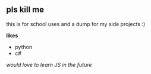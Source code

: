 ## pls kill me 

this is for school uses and a dump for my side projects :)

**likes**

* python
* c#

*would love to learn JS in the future*

